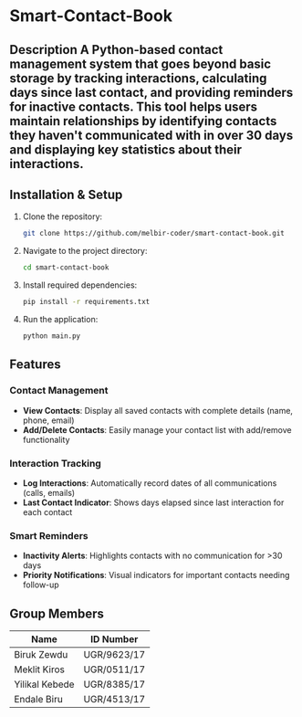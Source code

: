 # Smart-Contact-Book  

## Description                                                                                                                                                     A Python-based contact management system that goes beyond basic storage by tracking interactions, calculating days since last contact, and providing reminders for inactive contacts. This tool helps users maintain relationships by identifying contacts they haven't communicated with in over 30 days and displaying key statistics about their interactions.

## Installation & Setup

1. Clone the repository:  
   ```bash  
   git clone https://github.com/melbir-coder/smart-contact-book.git
2. Navigate to the project directory:
   ```bash   
   cd smart-contact-book
3. Install required dependencies:
   ```bash
   pip install -r requirements.txt  
4. Run the application:
   ```bash
   python main.py

## Features

### Contact Management
- **View Contacts**: Display all saved contacts with complete details (name, phone, email)
- **Add/Delete Contacts**: Easily manage your contact list with add/remove functionality
### Interaction Tracking
- **Log Interactions**: Automatically record dates of all communications (calls, emails)
- **Last Contact Indicator**: Shows days elapsed since last interaction for each contact
### Smart Reminders
- **Inactivity Alerts**: Highlights contacts with no communication for >30 days
- **Priority Notifications**: Visual indicators for important contacts needing follow-up

## Group Members

| Name             | ID Number   |
|------------------|-------------|
| Biruk Zewdu      | UGR/9623/17 |
| Meklit Kiros     | UGR/0511/17 |
| Yilikal Kebede   | UGR/8385/17 |
| Endale Biru      | UGR/4513/17 |
